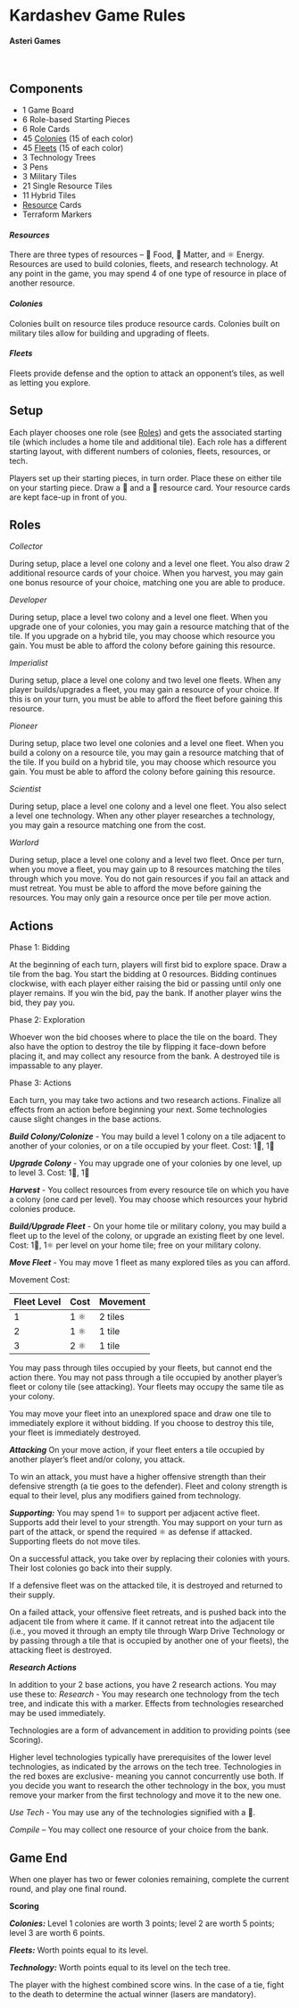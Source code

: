 # Kardashev Game Rules

#### Asteri Games
 
## Components 
* 1 Game Board
* 6 Role-based Starting Pieces
* 6 Role Cards
* 45 [Colonies](#colonies) (15 of each color)
* 45 [Fleets](#fleets) (15 of each color) 
* 3 Technology Trees
* 3 Pens
* 3 Military Tiles
* 21 Single Resource Tiles
* 11 Hybrid Tiles
* [Resource](#resources) Cards
* Terraform Markers


#### *Resources*

There are three types of resources – 🍐 Food, 💎 Matter, and ⚛ Energy. Resources are used to build colonies, fleets, and research technology. At any point in the game, you may spend 4 of one type of resource in place of another resource.  


#### *Colonies* 

Colonies built on resource tiles produce resource cards. Colonies built on military tiles allow for building and upgrading of fleets.


#### *Fleets*

Fleets provide defense and the option to attack an opponent’s tiles, as well as letting you explore.
 
## Setup
Each player chooses one role (see [Roles](#roles)) and gets the associated starting tile (which includes a home tile and additional tile).  Each role has a different starting layout, with different numbers of colonies, fleets, resources, or tech.

Players set up their starting pieces, in turn order. Place these on either tile on your starting piece. Draw a 🍐 and a 💎 resource card. Your resource cards are kept face-up in front of you.

## Roles

*Collector*

During setup, place a level one colony and a level one fleet.  You also draw 2 additional resource cards of your choice.
When you harvest, you may gain one bonus resource of your choice, matching one you are able to produce.

*Developer*

During setup, place a level two colony and a level one fleet.
When you upgrade one of your colonies, you may gain a resource matching that of the tile. If you upgrade on a hybrid tile, you may choose which resource you gain. You must be able to afford the colony before gaining this resource.

*Imperialist*

During setup, place a level one colony and two level one fleets.
When any player builds/upgrades a fleet, you may gain a resource of your choice. If this is on your turn, you must be able to afford the fleet before gaining this resource.

*Pioneer*

During setup, place two level one colonies and a level one fleet.
When you build a colony on a resource tile, you may gain a resource matching that of the tile. If you build on a hybrid tile, you may choose which resource you gain. You must be able to afford the colony before gaining this resource.

*Scientist*

During setup, place a level one colony and a level one fleet.  You also select a level one technology.
When any other player researches a technology, you may gain a resource matching one from the cost.

*Warlord*

During setup, place a level one colony and a level two fleet.
Once per turn, when you move a fleet, you may gain up to 8 resources matching the tiles through which you move. You do not gain resources if you fail an attack and must retreat. You must be able to afford the move before gaining the resources. You may only gain a resource once per tile per move action.
 
## Actions

Phase 1: Bidding

At the beginning of each turn, players will first bid to explore space.  Draw a tile from the bag.  You start the bidding at 0 resources. Bidding continues clockwise, with each player either raising the bid or passing until only one player remains.  If you win the bid, pay the bank.  If another player wins the bid, they pay you. 

Phase 2: Exploration

Whoever won the bid chooses where to place the tile on the board.  They also have the option to destroy the tile by flipping it face-down before placing it, and may collect any resource from the bank.  A destroyed tile is impassable to any player. 

Phase 3:  Actions

Each turn, you may take two actions and two research actions.  Finalize all effects from an action before beginning your next. Some technologies cause slight changes in the base actions.

**_Build Colony/Colonize_** - You may build a level 1 colony on a tile adjacent to another of your colonies, or on a tile occupied by your fleet.  Cost:  1🍐, 1💎              

**_Upgrade Colony_** - You may upgrade one of your colonies by one level, up to level 3. Cost: 1🍐, 1💎

**_Harvest_** - You collect resources from every resource tile on which you have a colony (one card per level).  You may choose which resources your hybrid colonies produce.

**_Build/Upgrade Fleet_** - On your home tile or military colony, you may build a fleet up to the level of the colony, or upgrade an existing fleet by one level. Cost: 1💎, 1⚛ per level on your home tile; free on your military colony.

**_Move Fleet_** - You may move 1 fleet as many explored tiles as you can afford.

Movement Cost: 

|Fleet Level|Cost|Movement|
|---|---|---|
|1|1 ⚛|2 tiles|
|2|1 ⚛|1 tile|
|3|2 ⚛|1 tile|

You may pass through tiles occupied by your fleets, but cannot end the action there.  You may not pass through a tile occupied by another player’s fleet or colony tile (see attacking).  Your fleets may occupy the same tile as your colony.

You may move your fleet into an unexplored space and draw one tile to immediately explore it without bidding.  If you choose to destroy this tile, your fleet is immediately destroyed.
 
**_Attacking_**
On your move action, if your fleet enters a tile occupied by another player’s fleet and/or colony, you attack.

To win an attack, you must have a higher offensive strength than their defensive strength (a tie goes to the defender).  Fleet and colony strength is equal to their level, plus any modifiers gained from technology.

**_Supporting:_** 
You may spend 1⚛ to support per adjacent active fleet.  Supports add their level to your strength.  You may support on your turn as part of the attack, or spend the required ⚛ as defense if attacked. Supporting fleets do not move tiles. 

On a successful attack, you take over by replacing their colonies with yours.  Their lost colonies go back into their supply.

If a defensive fleet was on the attacked tile, it is destroyed and returned to their supply. 

On a failed attack, your offensive fleet retreats, and is pushed back into the adjacent tile from where it came.  If it cannot retreat into the adjacent tile (i.e., you moved it through an empty tile through Warp Drive Technology or by passing through a tile that is occupied by another one of your fleets), the attacking fleet is destroyed.
 
**_Research Actions_**

In addition to your 2 base actions, you have 2 research actions.  You may use these to:
*Research* - You may research one technology from the tech tree, and indicate this with a marker.  Effects from technologies researched may be used immediately. 

Technologies are a form of advancement in addition to providing points (see Scoring).

Higher level technologies typically have prerequisites of the lower level technologies, as indicated by the arrows on the tech tree.  Technologies in the red boxes are exclusive- meaning you cannot concurrently use both.  If you decide you want to research the other technology in the box, you must remove your marker from the first technology and move it to the new one.  

*Use Tech* - You may use any of the technologies signified with a 🔬.

*Compile* – You may collect one resource of your choice from the bank.
 
## Game End

When one player has two or fewer colonies remaining, complete the current round, and play one final round.

**Scoring**

**_Colonies:_** Level 1 colonies are worth 3 points; level 2 are worth 5 points; level 3 are worth 6 points.

**_Fleets:_** Worth points equal to its level.

**_Technology:_**  Worth points equal to its level on the tech tree.  

The player with the highest combined score wins.  In the case of a tie, fight to the death to determine the actual winner (lasers are mandatory).


